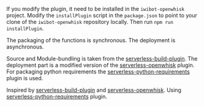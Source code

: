 If you modify the plugin, it need to be installed in the `iwibot-openwhisk` project. Modify the `installPlugin` script in the `package.json` to point to your clone of the `iwibot-openwhisk` repository locally. Then run `npm run installPlugin`.

The packaging of the functions is synchronous. The deployment is asynchronous. 

Source and Module-bundling is taken from the [serverless-build-plugin](https://github.com/nfour/serverless-build-plugin). The deployment part is a modified version of the [serverless-openwhisk](https://github.com/serverless/serverless-openwhisk) plugin. For packaging python requirements the [serverless-python-requirements](https://www.npmjs.com/package/serverless-python-requirements) plugin is used. 

Inspired by [serverless-build-plugin](https://github.com/nfour/serverless-build-plugin) and [serverless-openwhisk](https://github.com/serverless/serverless-openwhisk). Using [serverless-python-requirements](https://www.npmjs.com/package/serverless-python-requirements) plugin.